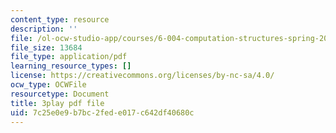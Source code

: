```yaml
---
content_type: resource
description: ''
file: /ol-ocw-studio-app/courses/6-004-computation-structures-spring-2017/7c25e0e9b7bc2fede017c642df40680c_LN0k-boDvOk.pdf
file_size: 13684
file_type: application/pdf
learning_resource_types: []
license: https://creativecommons.org/licenses/by-nc-sa/4.0/
ocw_type: OCWFile
resourcetype: Document
title: 3play pdf file
uid: 7c25e0e9-b7bc-2fed-e017-c642df40680c
---
```

